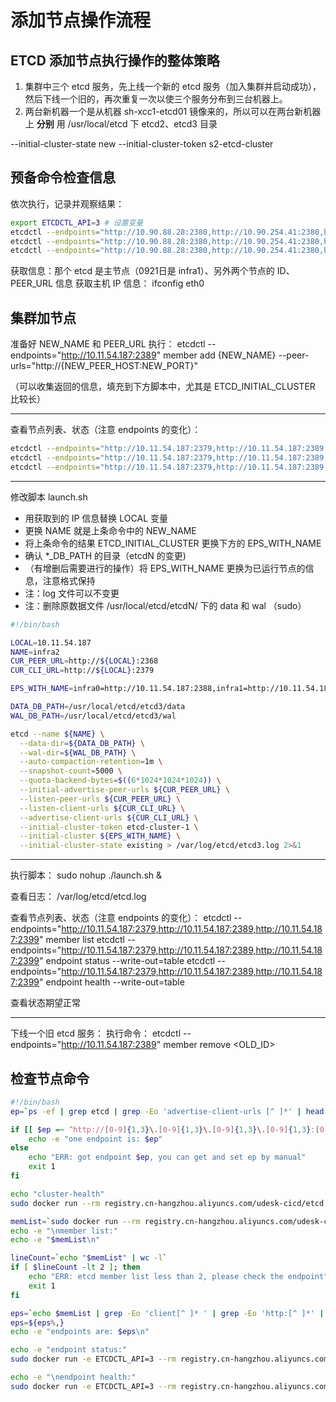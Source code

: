 # 添加节点操作流程

## ETCD 添加节点执行操作的整体策略

1. 集群中三个 etcd 服务，先上线一个新的 etcd 服务（加入集群并启动成功），然后下线一个旧的，再次重复一次以使三个服务分布到三台机器上。
2. 两台新机器一个是从机器 sh-xcc1-etcd01 镜像来的，所以可以在两台新机器上 **分别** 用 /usr/local/etcd 下 etcd2、etcd3 目录

 --initial-cluster-state new --initial-cluster-token s2-etcd-cluster

## 预备命令检查信息

依次执行，记录并观察结果：

```sh
export ETCDCTL_API=3 # 设置变量
etcdctl --endpoints="http://10.90.88.28:2380,http://10.90.254.41:2380,http://10.90.91.36:2380" member list
etcdctl --endpoints="http://10.90.88.28:2380,http://10.90.254.41:2380,http://10.90.91.36:2380" endpoint status --write-out=table
etcdctl --endpoints="http://10.90.88.28:2380,http://10.90.254.41:2380,http://10.90.91.36:2380" endpoint health --write-out=table
```

获取信息：那个 etcd 是主节点（0921日是 infra1）、另外两个节点的 ID、 PEER_URL 信息
获取主机 IP 信息： ifconfig eth0


## 集群加节点

准备好 NEW_NAME 和 PEER_URL 执行：
etcdctl --endpoints="http://10.11.54.187:2389" member add {NEW_NAME} --peer-urls="http://{NEW_PEER_HOST:NEW_PORT}"

（可以收集返回的信息，填充到下方脚本中，尤其是 ETCD_INITIAL_CLUSTER 比较长）

---

查看节点列表、状态（注意 endpoints 的变化）：

```sh
etcdctl --endpoints="http://10.11.54.187:2379,http://10.11.54.187:2389,http://10.11.54.187:2399" member list
etcdctl --endpoints="http://10.11.54.187:2379,http://10.11.54.187:2389,http://10.11.54.187:2399" endpoint status --write-out=table
etcdctl --endpoints="http://10.11.54.187:2379,http://10.11.54.187:2389,http://10.11.54.187:2399" endpoint health --write-out=table
```

---

修改脚本 launch.sh

- 用获取到的 IP 信息替换 LOCAL 变量
- 更换 NAME 就是上条命令中的 NEW_NAME
- 将上条命令的结果 ETCD_INITIAL_CLUSTER 更换下方的 EPS_WITH_NAME
- 确认 \*\_DB\_PATH 的目录（etcdN 的变更)
- （有增删后需要进行的操作）将 EPS_WITH_NAME 更换为已运行节点的信息，注意格式保持
- 注：log 文件可以不变更
- 注：删除原数据文件 /usr/local/etcd/etcdN/ 下的 data 和 wal （sudo）

```sh
#!/bin/bash

LOCAL=10.11.54.187
NAME=infra2
CUR_PEER_URL=http://${LOCAL}:2368
CUR_CLI_URL=http://${LOCAL}:2379

EPS_WITH_NAME=infra0=http://10.11.54.187:2388,infra1=http://10.11.54.187:2378,infra2=http://10.11.54.187:2368

DATA_DB_PATH=/usr/local/etcd/etcd3/data
WAL_DB_PATH=/usr/local/etcd/etcd3/wal

etcd --name ${NAME} \
  --data-dir=${DATA_DB_PATH} \
  --wal-dir=${WAL_DB_PATH} \
  --auto-compaction-retention=1m \
  --snapshot-count=5000 \
  --quota-backend-bytes=$((6*1024*1024*1024)) \
  --initial-advertise-peer-urls ${CUR_PEER_URL} \
  --listen-peer-urls ${CUR_PEER_URL} \
  --listen-client-urls ${CUR_CLI_URL} \
  --advertise-client-urls ${CUR_CLI_URL} \
  --initial-cluster-token etcd-cluster-1 \
  --initial-cluster ${EPS_WITH_NAME} \
  --initial-cluster-state existing > /var/log/etcd/etcd3.log 2>&1
```

---

执行脚本： sudo nohup ./launch.sh &

查看日志： /var/log/etcd/etcd.log

查看节点列表、状态（注意 endpoints 的变化）：
etcdctl --endpoints="http://10.11.54.187:2379,http://10.11.54.187:2389,http://10.11.54.187:2399" member list
etcdctl --endpoints="http://10.11.54.187:2379,http://10.11.54.187:2389,http://10.11.54.187:2399" endpoint status --write-out=table
etcdctl --endpoints="http://10.11.54.187:2379,http://10.11.54.187:2389,http://10.11.54.187:2399" endpoint health --write-out=table

查看状态期望正常

---

下线一个旧 etcd 服务：
执行命令： etcdctl --endpoints="http://10.11.54.187:2389" member remove <OLD_ID>

## 检查节点命令

```sh
#!/bin/bash
ep=`ps -ef | grep etcd | grep -Eo 'advertise-client-urls [^ ]*' | head -n 1 | grep -Eo 'http.*'`

if [[ $ep =~ ^http://[0-9]{1,3}\.[0-9]{1,3}\.[0-9]{1,3}\.[0-9]{1,3}:[0-9]{4,5}$ ]]; then
    echo -e "one endpoint is: $ep"
else
    echo "ERR: got endpoint $ep, you can get and set ep by manual"
    exit 1
fi

echo "cluster-health"
sudo docker run --rm registry.cn-hangzhou.aliyuncs.com/udesk-cicd/etcd:3.3.20-v2 /usr/local/bin/etcdctl --endpoints "$ep" cluster-health

memList=`sudo docker run --rm registry.cn-hangzhou.aliyuncs.com/udesk-cicd/etcd:3.3.20-v2 /usr/local/bin/etcdctl --endpoints "$ep" member list`
echo -e "\nmember list:"
echo -e "$memList\n"

lineCount=`echo "$memList" | wc -l`
if [ $lineCount -lt 2 ]; then
    echo "ERR: etcd member list less than 2, please check the endpoint"
    exit 1
fi

eps=`echo $memList | grep -Eo 'client[^ ]* ' | grep -Eo 'http:[^ ]*' | tr '\n' ','`
eps=${eps%,}
echo -e "endpoints are: $eps\n"

echo -e "endpoint status:"
sudo docker run -e ETCDCTL_API=3 --rm registry.cn-hangzhou.aliyuncs.com/udesk-cicd/etcd:3.3.20-v2 /usr/local/bin/etcdctl --endpoints "$eps" endpoint status --write-out=table

echo -e "\nendpoint health:"
sudo docker run -e ETCDCTL_API=3 --rm registry.cn-hangzhou.aliyuncs.com/udesk-cicd/etcd:3.3.20-v2 /usr/local/bin/etcdctl --endpoints "$eps" endpoint health --write-out=table
```
